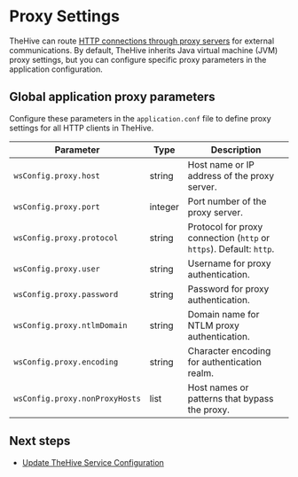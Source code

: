 # Proxy Settings

TheHive can route [HTTP connections through proxy servers](./ssl/configure-https-reverse-proxy.md) for external communications. By default, TheHive inherits Java virtual machine (JVM) proxy settings, but you can configure specific proxy parameters in the application configuration.

## Global application proxy parameters

Configure these parameters in the `application.conf` file to define proxy settings for all HTTP clients in TheHive.

| Parameter                           | Type    | Description                                                 |
| ----------------------------------- | ------- | ----------------------------------------------------------- |
| `wsConfig.proxy.host`               | string  | Host name or IP address of the proxy server.                                |
| `wsConfig.proxy.port`               | integer | Port number of the proxy server.                                    |
| `wsConfig.proxy.protocol`           | string  | Protocol for proxy connection (`http` or `https`). Default: `http`. |
| `wsConfig.proxy.user`               | string  | Username for proxy authentication.                       |
| `wsConfig.proxy.password`           | string  | Password for proxy authentication.                       |
| `wsConfig.proxy.ntlmDomain`         | string  | Domain name for NTLM proxy authentication.                        |
| `wsConfig.proxy.encoding`           | string  | Character encoding for authentication realm.                                       |
| `wsConfig.proxy.nonProxyHosts`      | list    | Host names or patterns that bypass the proxy.        |

<h2>Next steps</h2>

* [Update TheHive Service Configuration](update-service-configuration.md)
